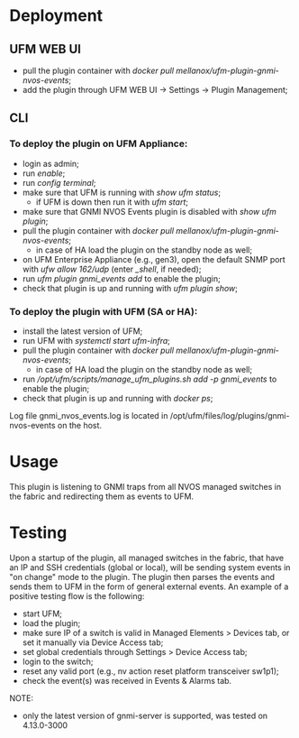 # Deployment

## UFM WEB UI
- pull the plugin container with _docker pull mellanox/ufm-plugin-gnmi-nvos-events_;
- add the plugin through UFM WEB UI -> Settings -> Plugin Management;

## CLI

### To deploy the plugin on UFM Appliance:
- login as admin;
- run _enable_;
- run _config terminal_;
- make sure that UFM is running with _show ufm status_;
  - if UFM is down then run it with _ufm start_;
- make sure that GNMI NVOS Events plugin is disabled with _show ufm plugin_;
- pull the plugin container with _docker pull mellanox/ufm-plugin-gnmi-nvos-events_;
  - in case of HA load the plugin on the standby node as well;
- on UFM Enterprise Appliance (e.g., gen3), open the default SNMP port with _ufw allow 162/udp_ (enter _\_shell_, if needed);
- run _ufm plugin gnmi\_events add_ to enable the plugin;
- check that plugin is up and running with _ufm plugin show_;

### To deploy the plugin with UFM (SA or HA):
- install the latest version of UFM;
- run UFM with _systemctl start ufm-infra_;
- pull the plugin container with _docker pull mellanox/ufm-plugin-gnmi-nvos-events_;
  - in case of HA load the plugin on the standby node as well;
- run _/opt/ufm/scripts/manage\_ufm\_plugins.sh add -p gnmi\_events_ to enable the plugin;
- check that plugin is up and running with _docker ps_;

Log file gnmi_nvos_events.log is located in /opt/ufm/files/log/plugins/gnmi-nvos-events on the host.

# Usage

This plugin is listening to GNMI traps from all NVOS managed switches in the fabric and redirecting them as events to UFM.

# Testing

Upon a startup of the plugin, all managed switches in the fabric, that have an IP and SSH credentials (global or local), will be sending system events in "on change" mode to the plugin. The plugin then parses the events and sends them to UFM in the form of general external events.
An example of a positive testing flow is the following:
- start UFM;
- load the plugin;
- make sure IP of a switch is valid in Managed Elements > Devices tab, or set it manually via Device Access tab;
- set global credentials through Settings > Device Access tab;
- login to the switch;
- reset any valid port (e.g., nv action reset platform transceiver sw1p1);
- check the event(s) was received in Events & Alarms tab.

NOTE:
- only the latest version of gnmi-server is supported, was tested on 4.13.0-3000